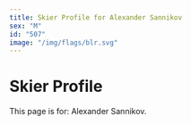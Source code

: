 ```yaml
---
title: Skier Profile for Alexander Sannikov
sex: "M"
id: "507"
image: "/img/flags/blr.svg" 
---
```


# Skier Profile

This page is for: Alexander Sannikov.
    